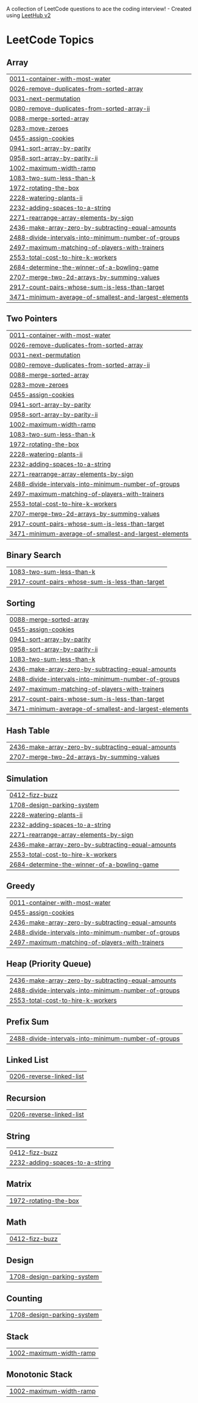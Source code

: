 A collection of LeetCode questions to ace the coding interview! - Created using [LeetHub v2](https://github.com/arunbhardwaj/LeetHub-2.0)
<!---LeetCode Topics Start-->
# LeetCode Topics
## Array
|  |
| ------- |
| [0011-container-with-most-water](https://github.com/akshitdsa/DSA/tree/master/0011-container-with-most-water) |
| [0026-remove-duplicates-from-sorted-array](https://github.com/akshitdsa/DSA/tree/master/0026-remove-duplicates-from-sorted-array) |
| [0031-next-permutation](https://github.com/akshitdsa/DSA/tree/master/0031-next-permutation) |
| [0080-remove-duplicates-from-sorted-array-ii](https://github.com/akshitdsa/DSA/tree/master/0080-remove-duplicates-from-sorted-array-ii) |
| [0088-merge-sorted-array](https://github.com/akshitdsa/DSA/tree/master/0088-merge-sorted-array) |
| [0283-move-zeroes](https://github.com/akshitdsa/DSA/tree/master/0283-move-zeroes) |
| [0455-assign-cookies](https://github.com/akshitdsa/DSA/tree/master/0455-assign-cookies) |
| [0941-sort-array-by-parity](https://github.com/akshitdsa/DSA/tree/master/0941-sort-array-by-parity) |
| [0958-sort-array-by-parity-ii](https://github.com/akshitdsa/DSA/tree/master/0958-sort-array-by-parity-ii) |
| [1002-maximum-width-ramp](https://github.com/akshitdsa/DSA/tree/master/1002-maximum-width-ramp) |
| [1083-two-sum-less-than-k](https://github.com/akshitdsa/DSA/tree/master/1083-two-sum-less-than-k) |
| [1972-rotating-the-box](https://github.com/akshitdsa/DSA/tree/master/1972-rotating-the-box) |
| [2228-watering-plants-ii](https://github.com/akshitdsa/DSA/tree/master/2228-watering-plants-ii) |
| [2232-adding-spaces-to-a-string](https://github.com/akshitdsa/DSA/tree/master/2232-adding-spaces-to-a-string) |
| [2271-rearrange-array-elements-by-sign](https://github.com/akshitdsa/DSA/tree/master/2271-rearrange-array-elements-by-sign) |
| [2436-make-array-zero-by-subtracting-equal-amounts](https://github.com/akshitdsa/DSA/tree/master/2436-make-array-zero-by-subtracting-equal-amounts) |
| [2488-divide-intervals-into-minimum-number-of-groups](https://github.com/akshitdsa/DSA/tree/master/2488-divide-intervals-into-minimum-number-of-groups) |
| [2497-maximum-matching-of-players-with-trainers](https://github.com/akshitdsa/DSA/tree/master/2497-maximum-matching-of-players-with-trainers) |
| [2553-total-cost-to-hire-k-workers](https://github.com/akshitdsa/DSA/tree/master/2553-total-cost-to-hire-k-workers) |
| [2684-determine-the-winner-of-a-bowling-game](https://github.com/akshitdsa/DSA/tree/master/2684-determine-the-winner-of-a-bowling-game) |
| [2707-merge-two-2d-arrays-by-summing-values](https://github.com/akshitdsa/DSA/tree/master/2707-merge-two-2d-arrays-by-summing-values) |
| [2917-count-pairs-whose-sum-is-less-than-target](https://github.com/akshitdsa/DSA/tree/master/2917-count-pairs-whose-sum-is-less-than-target) |
| [3471-minimum-average-of-smallest-and-largest-elements](https://github.com/akshitdsa/DSA/tree/master/3471-minimum-average-of-smallest-and-largest-elements) |
## Two Pointers
|  |
| ------- |
| [0011-container-with-most-water](https://github.com/akshitdsa/DSA/tree/master/0011-container-with-most-water) |
| [0026-remove-duplicates-from-sorted-array](https://github.com/akshitdsa/DSA/tree/master/0026-remove-duplicates-from-sorted-array) |
| [0031-next-permutation](https://github.com/akshitdsa/DSA/tree/master/0031-next-permutation) |
| [0080-remove-duplicates-from-sorted-array-ii](https://github.com/akshitdsa/DSA/tree/master/0080-remove-duplicates-from-sorted-array-ii) |
| [0088-merge-sorted-array](https://github.com/akshitdsa/DSA/tree/master/0088-merge-sorted-array) |
| [0283-move-zeroes](https://github.com/akshitdsa/DSA/tree/master/0283-move-zeroes) |
| [0455-assign-cookies](https://github.com/akshitdsa/DSA/tree/master/0455-assign-cookies) |
| [0941-sort-array-by-parity](https://github.com/akshitdsa/DSA/tree/master/0941-sort-array-by-parity) |
| [0958-sort-array-by-parity-ii](https://github.com/akshitdsa/DSA/tree/master/0958-sort-array-by-parity-ii) |
| [1002-maximum-width-ramp](https://github.com/akshitdsa/DSA/tree/master/1002-maximum-width-ramp) |
| [1083-two-sum-less-than-k](https://github.com/akshitdsa/DSA/tree/master/1083-two-sum-less-than-k) |
| [1972-rotating-the-box](https://github.com/akshitdsa/DSA/tree/master/1972-rotating-the-box) |
| [2228-watering-plants-ii](https://github.com/akshitdsa/DSA/tree/master/2228-watering-plants-ii) |
| [2232-adding-spaces-to-a-string](https://github.com/akshitdsa/DSA/tree/master/2232-adding-spaces-to-a-string) |
| [2271-rearrange-array-elements-by-sign](https://github.com/akshitdsa/DSA/tree/master/2271-rearrange-array-elements-by-sign) |
| [2488-divide-intervals-into-minimum-number-of-groups](https://github.com/akshitdsa/DSA/tree/master/2488-divide-intervals-into-minimum-number-of-groups) |
| [2497-maximum-matching-of-players-with-trainers](https://github.com/akshitdsa/DSA/tree/master/2497-maximum-matching-of-players-with-trainers) |
| [2553-total-cost-to-hire-k-workers](https://github.com/akshitdsa/DSA/tree/master/2553-total-cost-to-hire-k-workers) |
| [2707-merge-two-2d-arrays-by-summing-values](https://github.com/akshitdsa/DSA/tree/master/2707-merge-two-2d-arrays-by-summing-values) |
| [2917-count-pairs-whose-sum-is-less-than-target](https://github.com/akshitdsa/DSA/tree/master/2917-count-pairs-whose-sum-is-less-than-target) |
| [3471-minimum-average-of-smallest-and-largest-elements](https://github.com/akshitdsa/DSA/tree/master/3471-minimum-average-of-smallest-and-largest-elements) |
## Binary Search
|  |
| ------- |
| [1083-two-sum-less-than-k](https://github.com/akshitdsa/DSA/tree/master/1083-two-sum-less-than-k) |
| [2917-count-pairs-whose-sum-is-less-than-target](https://github.com/akshitdsa/DSA/tree/master/2917-count-pairs-whose-sum-is-less-than-target) |
## Sorting
|  |
| ------- |
| [0088-merge-sorted-array](https://github.com/akshitdsa/DSA/tree/master/0088-merge-sorted-array) |
| [0455-assign-cookies](https://github.com/akshitdsa/DSA/tree/master/0455-assign-cookies) |
| [0941-sort-array-by-parity](https://github.com/akshitdsa/DSA/tree/master/0941-sort-array-by-parity) |
| [0958-sort-array-by-parity-ii](https://github.com/akshitdsa/DSA/tree/master/0958-sort-array-by-parity-ii) |
| [1083-two-sum-less-than-k](https://github.com/akshitdsa/DSA/tree/master/1083-two-sum-less-than-k) |
| [2436-make-array-zero-by-subtracting-equal-amounts](https://github.com/akshitdsa/DSA/tree/master/2436-make-array-zero-by-subtracting-equal-amounts) |
| [2488-divide-intervals-into-minimum-number-of-groups](https://github.com/akshitdsa/DSA/tree/master/2488-divide-intervals-into-minimum-number-of-groups) |
| [2497-maximum-matching-of-players-with-trainers](https://github.com/akshitdsa/DSA/tree/master/2497-maximum-matching-of-players-with-trainers) |
| [2917-count-pairs-whose-sum-is-less-than-target](https://github.com/akshitdsa/DSA/tree/master/2917-count-pairs-whose-sum-is-less-than-target) |
| [3471-minimum-average-of-smallest-and-largest-elements](https://github.com/akshitdsa/DSA/tree/master/3471-minimum-average-of-smallest-and-largest-elements) |
## Hash Table
|  |
| ------- |
| [2436-make-array-zero-by-subtracting-equal-amounts](https://github.com/akshitdsa/DSA/tree/master/2436-make-array-zero-by-subtracting-equal-amounts) |
| [2707-merge-two-2d-arrays-by-summing-values](https://github.com/akshitdsa/DSA/tree/master/2707-merge-two-2d-arrays-by-summing-values) |
## Simulation
|  |
| ------- |
| [0412-fizz-buzz](https://github.com/akshitdsa/DSA/tree/master/0412-fizz-buzz) |
| [1708-design-parking-system](https://github.com/akshitdsa/DSA/tree/master/1708-design-parking-system) |
| [2228-watering-plants-ii](https://github.com/akshitdsa/DSA/tree/master/2228-watering-plants-ii) |
| [2232-adding-spaces-to-a-string](https://github.com/akshitdsa/DSA/tree/master/2232-adding-spaces-to-a-string) |
| [2271-rearrange-array-elements-by-sign](https://github.com/akshitdsa/DSA/tree/master/2271-rearrange-array-elements-by-sign) |
| [2436-make-array-zero-by-subtracting-equal-amounts](https://github.com/akshitdsa/DSA/tree/master/2436-make-array-zero-by-subtracting-equal-amounts) |
| [2553-total-cost-to-hire-k-workers](https://github.com/akshitdsa/DSA/tree/master/2553-total-cost-to-hire-k-workers) |
| [2684-determine-the-winner-of-a-bowling-game](https://github.com/akshitdsa/DSA/tree/master/2684-determine-the-winner-of-a-bowling-game) |
## Greedy
|  |
| ------- |
| [0011-container-with-most-water](https://github.com/akshitdsa/DSA/tree/master/0011-container-with-most-water) |
| [0455-assign-cookies](https://github.com/akshitdsa/DSA/tree/master/0455-assign-cookies) |
| [2436-make-array-zero-by-subtracting-equal-amounts](https://github.com/akshitdsa/DSA/tree/master/2436-make-array-zero-by-subtracting-equal-amounts) |
| [2488-divide-intervals-into-minimum-number-of-groups](https://github.com/akshitdsa/DSA/tree/master/2488-divide-intervals-into-minimum-number-of-groups) |
| [2497-maximum-matching-of-players-with-trainers](https://github.com/akshitdsa/DSA/tree/master/2497-maximum-matching-of-players-with-trainers) |
## Heap (Priority Queue)
|  |
| ------- |
| [2436-make-array-zero-by-subtracting-equal-amounts](https://github.com/akshitdsa/DSA/tree/master/2436-make-array-zero-by-subtracting-equal-amounts) |
| [2488-divide-intervals-into-minimum-number-of-groups](https://github.com/akshitdsa/DSA/tree/master/2488-divide-intervals-into-minimum-number-of-groups) |
| [2553-total-cost-to-hire-k-workers](https://github.com/akshitdsa/DSA/tree/master/2553-total-cost-to-hire-k-workers) |
## Prefix Sum
|  |
| ------- |
| [2488-divide-intervals-into-minimum-number-of-groups](https://github.com/akshitdsa/DSA/tree/master/2488-divide-intervals-into-minimum-number-of-groups) |
## Linked List
|  |
| ------- |
| [0206-reverse-linked-list](https://github.com/akshitdsa/DSA/tree/master/0206-reverse-linked-list) |
## Recursion
|  |
| ------- |
| [0206-reverse-linked-list](https://github.com/akshitdsa/DSA/tree/master/0206-reverse-linked-list) |
## String
|  |
| ------- |
| [0412-fizz-buzz](https://github.com/akshitdsa/DSA/tree/master/0412-fizz-buzz) |
| [2232-adding-spaces-to-a-string](https://github.com/akshitdsa/DSA/tree/master/2232-adding-spaces-to-a-string) |
## Matrix
|  |
| ------- |
| [1972-rotating-the-box](https://github.com/akshitdsa/DSA/tree/master/1972-rotating-the-box) |
## Math
|  |
| ------- |
| [0412-fizz-buzz](https://github.com/akshitdsa/DSA/tree/master/0412-fizz-buzz) |
## Design
|  |
| ------- |
| [1708-design-parking-system](https://github.com/akshitdsa/DSA/tree/master/1708-design-parking-system) |
## Counting
|  |
| ------- |
| [1708-design-parking-system](https://github.com/akshitdsa/DSA/tree/master/1708-design-parking-system) |
## Stack
|  |
| ------- |
| [1002-maximum-width-ramp](https://github.com/akshitdsa/DSA/tree/master/1002-maximum-width-ramp) |
## Monotonic Stack
|  |
| ------- |
| [1002-maximum-width-ramp](https://github.com/akshitdsa/DSA/tree/master/1002-maximum-width-ramp) |
<!---LeetCode Topics End-->